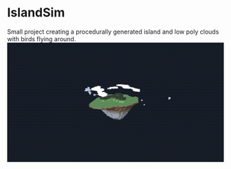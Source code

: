 # IslandSim
Small project creating a procedurally generated island and low poly clouds with birds flying around.
![island-gif](Island.gif)
